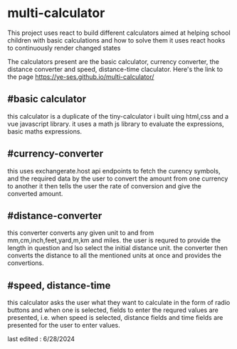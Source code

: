 # multi-calculator
This project uses react to build different calculators aimed at helping school children with basic calculations and how to solve them
it uses react hooks to continuously render changed states

The calculators present are the basic calculator, currency converter, the distance converter and speed, distance-time claculator.
Here's the link to the page https://ye-ses.github.io/multi-calculator/

#basic calculator
-
this calculator is a duplicate of the tiny-calculator i built uing html,css and a vue javascript library.
it uses a math js library to evaluate the expressions, basic maths expressions.

#currency-converter
-
this uses exchangerate.host api endpoints to fetch the curency symbols,
and the required data by the user to convert the amount from one currency to another
it then tells the user the rate of conversion and give the converted amount.

#distance-converter
-
this converter converts any given unit to and from mm,cm,inch,feet,yard,m,km and  miles.
the user is requred to provide the length in question and lso select the initial distance unit.
the converter then converts the distance to all the mentioned units at once and provides the convertions.

#speed, distance-time
-
this calculator asks the user what they want to calculate in the form of radio buttons and when one is selected,
fields to enter the requred values are presented, i.e. when speed is selected,
distance fields and time fields are presented for the user to enter values.

last edited : 6/28/2024